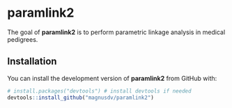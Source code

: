 
<!-- README.md is generated from README.Rmd. Please edit that file -->

# paramlink2

<!-- badges: start -->

<!-- badges: end -->

The goal of **paramlink2** is to perform parametric linkage analysis in
medical pedigrees.

## Installation

You can install the development version of **paramlink2** from GitHub
with:

``` r
# install.packages("devtools") # install devtools if needed
devtools::install_github("magnusdv/paramlink2")
```
